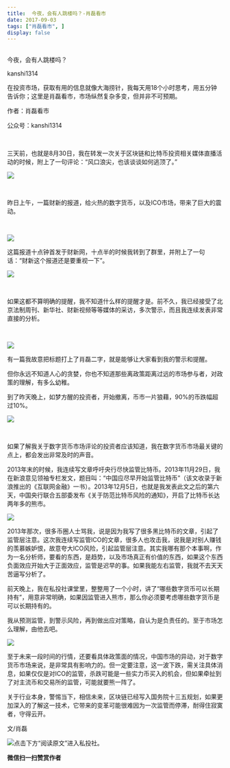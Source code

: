 ```yaml
---
title:  今夜，会有人跳楼吗？-肖磊看市
date: 2017-09-03
tags: ["肖磊看市", ]
display: false
---
```



## 



今夜，会有人跳楼吗？




kanshi1314




在投资市场，获取有用的信息就像大海捞针，我每天用18个小时思考，用五分钟告诉你；这里是肖磊看市，市场纵然复杂多变，但并非不可预期。


作者：肖磊看市

公众号：kanshi1314

&nbsp;

三天前，也就是8月30日，我在转发一次关于区块链和比特币投资相关媒体直播活动的时候，附上了一句评论：“风口浪尖，也该谈谈如何逃顶了。”



<img data-s="300,640" data-type="jpeg" src="https://mmbiz.qpic.cn/mmbiz_jpg/rIYcHn0KrPQXxC4J9Fd2giaLN3XMjxicqhLQOexE4ibQacgYfHEUtluTmCp4LTFoQLiajbQY9hKztFY6NS0wEFkgHQ/0?wx_fmt=jpeg" class="" data-ratio="1.7777777777777777" data-w="1242"/>

&nbsp;

昨日上午，一篇财新的报道，给火热的数字货币，以及ICO市场，带来了巨大的震动。

&nbsp;

<img data-s="300,640" data-type="png" src="https://mmbiz.qpic.cn/mmbiz_png/rIYcHn0KrPQXxC4J9Fd2giaLN3XMjxicqhbbvxZIlBYGtFBvAuv1iaQiadFW6PnicgdVEZoGlIzb3RAMtFusNWBHbkA/0?wx_fmt=png" class="" data-ratio="0.28424153166421207" data-w="679"/>



这篇报道十点钟首发于财新网，十点半的时候我转到了群里，并附上了一句话：“财新这个报道还是要重视一下”。



<img data-s="300,640" data-type="jpeg" src="https://mmbiz.qpic.cn/mmbiz_jpg/rIYcHn0KrPQXxC4J9Fd2giaLN3XMjxicqhN1cMvOGBY0ibsEQdCVcs3gEBTHSCk6ictR4wzarEnVPGCGo1pEUEdYPw/0?wx_fmt=jpeg" class="" data-ratio="1.7777777777777777" data-w="1242"/>

&nbsp;

如果这都不算明确的提醒，我不知道什么样的提醒才是。前不久，我已经接受了北京法制周刊、新华社、财新视频等等媒体的采访，多次警示，而且我连续发表非常直接的分析。

&nbsp;

<img data-s="300,640" data-type="png" src="https://mmbiz.qpic.cn/mmbiz_png/rIYcHn0KrPQXxC4J9Fd2giaLN3XMjxicqh2AkVCh6L7IE2aDpCOxQPLB6Xz5jvXWMibn6kYyWWGDMW6J5IaCVYMYw/0?wx_fmt=png" class="" data-ratio="0.4270986745213549" data-w="679"/>



有一篇我故意把标题打上了肖磊二字，就是能够让大家看到我的警示和提醒。



但你永远不知道人心的贪婪，你也不知道那些离政策距离过远的市场参与者，对政策的理解，有多么幼稚。



到了昨天晚上，如梦方醒的投资者，开始撤离，币市一片狼藉，90%的币跌幅超过10%。



<img data-s="300,640" data-type="png" src="https://mmbiz.qpic.cn/mmbiz_png/rIYcHn0KrPQXxC4J9Fd2giaLN3XMjxicqhI57flJ7uEychvibEYBGzS76hRsZ8k5gdugia7xz1ao8kYjRqu79mRqLA/0?wx_fmt=png" class="" data-ratio="0.6794150731158605" data-w="889"/>

&nbsp;

如果了解我关于数字货币市场评论的投资者应该知道，我在数字货币市场最关键的点上，都会发出非常及时的声音。



2013年末的时候，我连续写文章呼吁央行尽快监管比特币。2013年11月29日，我在新浪意见领袖专栏发文，题目叫：“中国应尽早开始监管比特币”（该文收录于新浪推出的《互联网金融》一书）。2013年12月5日，也就是我发表此文之后的第六天，中国央行联合五部委发布《关于防范比特币风险的通知》，开启了比特币长达两年多的熊市。



<img data-s="300,640" data-type="png" src="https://mmbiz.qpic.cn/mmbiz_png/rIYcHn0KrPQXxC4J9Fd2giaLN3XMjxicqhAPwzK7Rhj03ZHtkO9WgfmUrQPiad4QhXJpZqB7ymY3CmQZun3WEKYSA/0?wx_fmt=png" class="" data-ratio="0.49107142857142855" data-w="672"/>



2013年那次，很多币圈人士骂我，说是因为我写了很多黑比特币的文章，引起了监管层注意。这次我连续写监管ICO的文章，很多人也攻击我，说我是对别人赚钱的羡慕嫉妒恨，故意夸大ICO风险，引起监管层注意。其实我哪有那个本事啊，作为一名分析师，要看的东西，是趋势，以及市场真正有价值的东西，如果这个东西负面效应开始大于正面效应，监管是迟早的事。如果我能左右监管，我就不去天天苦逼写分析了。



前天晚上，我在私投社课堂里，整整用了一个小时，讲了“哪些数字货币可以长期持有”，用意非常明确，如果因监管进入熊市，那么你必须要考虑哪些数字货币是可以长期持有的。



我从预测监管，到警示风险，再到做出应对策略，自认为是负责任的。至于市场怎么理解，由他去吧。



<img data-s="300,640" data-type="jpeg" src="https://mmbiz.qpic.cn/mmbiz_jpg/rIYcHn0KrPQXxC4J9Fd2giaLN3XMjxicqhtrz3Ny4uakuL0fepVo9noPiaTIYlrTWFR8tSDv0du1WkvmsUS83c6ng/0?wx_fmt=jpeg" class="" data-ratio="1.7777777777777777" data-w="720"/>

至于未来一段时间的行情，还要看具体政策面的情况，中国市场的异动，对于数字货币市场来说，是非常具有影响力的。但一定要注意，这一波下跌，需关注具体消息，如果仅仅是对ICO的监管，杀跌可能是一些实力币买入的机会，但如果牵扯到了对主流币和交易所的监管，可能就要熊一阵了。



关于行业本身，警惕当下，相信未来，区块链已经写入国务院十三五规划，如果更加深入的了解这一技术，它带来的变革可能很难因为一次监管而停滞，耐得住寂寞者，守得云开。



文/肖磊





<img data-s="300,640" data-type="jpeg" src="https://mmbiz.qpic.cn/mmbiz_jpg/rIYcHn0KrPRSDsuaDLqZPXBDQYrbp4VSXPZ3e69jU2oibiaox83HWSZWomSpMIJqaUxibT5epL18tUXTsUFcuGFXQ/0?wx_fmt=jpeg" class="" data-ratio="0.7515625" data-w="1280"/>点击下方“阅读原文”进入私投社。


**微信扫一扫赞赏作者**